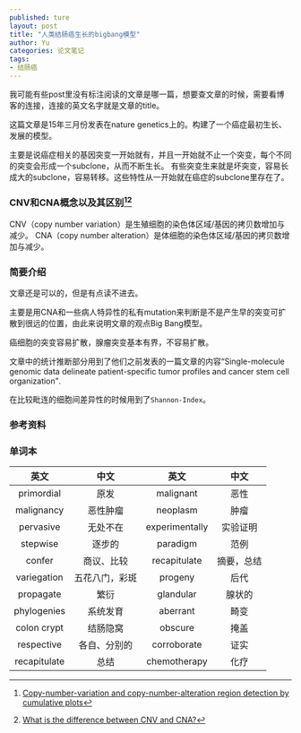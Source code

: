 ```yaml
---
published: ture
layout: post
title: "人类结肠癌生长的bigbang模型"
author: Yu
categories: 论文笔记
tags:
- 结肠癌
---
```


我可能有些post里没有标注阅读的文章是哪一篇，想要查文章的时候，需要看博客的连接，连接的英文名字就是文章的title。

这篇文章是15年三月份发表在nature genetics上的。构建了一个癌症最初生长、发展的模型。

主要是说癌症相关的基因突变一开始就有，并且一开始就不止一个突变，每个不同的突变会形成一个subclone，从而不断生长。
有些突变生来就是坏突变，容易长成大的subclone，容易转移。这些特性从一开始就在癌症的subclone里存在了。

### CNV和CNA概念以及其区别[^1][^2]

CNV（copy number variation）是生殖细胞的染色体区域/基因的拷贝数增加与减少。
CNA（copy number alteration）是体细胞的染色体区域/基因的拷贝数增加与减少。

### 简要介绍

文章还是可以的，但是有点读不进去。

主要是用CNA和一些病人特异性的私有mutation来判断是不是产生早的突变可扩散到很远的位置，由此来说明文章的观点Big Bang模型。

癌细胞的突变容易扩散，腺瘤突变基本有界，不容易扩散。

文章中的统计推断部分用到了他们之前发表的一篇文章的内容<q>Single-molecule genomic data delineate patient-specific tumor profiles and cancer stem cell organization</q>.

在比较毗连的细胞间差异性的时候用到了`Shannon-Index`。

### 参考资料

[^1]: [Copy-number-variation and copy-number-alteration region detection by cumulative plots](http://bmcbioinformatics.biomedcentral.com/articles/10.1186/1471-2105-10-S1-S67)
[^2]: [What is the difference between CNV and CNA?](https://github.com/mksamur/RTCGAToolbox/issues/3)
 
### 单词本

|英文|中文|英文|中文|
|:----:|:----:|:----:|:----:|
|primordial|原发|malignant|恶性|
|malignancy|恶性肿瘤|neoplasm|肿瘤|
|pervasive|无处不在|experimentally|实验证明|
|stepwise|逐步的|paradigm|范例|
|confer|商议、比较|recapitulate|摘要，总结|
|variegation|五花八门，彩斑|progeny|后代|
|propagate|繁衍|glandular|腺状的|
|phylogenies|系统发育|aberrant|畸变|
|colon crypt|结肠隐窝|obscure|掩盖|
|respective|各自、分别的|corroborate|证实|
|recapitulate|总结|chemotherapy|化疗|
